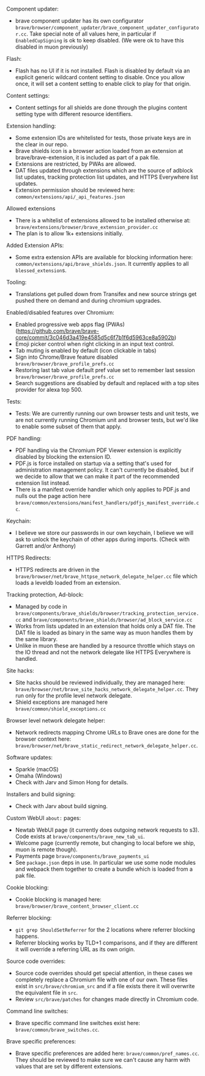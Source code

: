 Component updater:
- brave component updater has its own configurator 
 `brave/browser/component_updater/brave_component_updater_configurator.cc`. Take special note of all values here, in particular if `EnabledCupSigning` is ok to keep disabled. (We were ok to have this disabled in muon previously)

Flash:
- Flash has no UI if it is not installed.  Flash is disabled by default via an explicit generic wildcard content setting to disable. Once you allow once, it will set a content setting to enable click to play for that origin.

Content settings:
- Content settings for all shields are done through the plugins content setting type with different resource identifiers.

Extension handling:
- Some extension IDs are whitelisted for tests, those private keys are in the clear in our repo.
- Brave shields icon is a browser action loaded from an extension at brave/brave-extension, it is included as part of a pak file.
- Extensions are restricted, by PWAs are allowed.
- DAT files updated through extensions which are the source of adblock list updates, tracking protection list updates, and HTTPS Everywhere list updates.
- Extension permission should be reviewed here: `common/extensions/api/_api_features.json`

Allowed extensions
- There is a whitelist of extensions allowed to be installed otherwise at: `brave/extensions/browser/brave_extension_provider.cc`
- The plan is to allow 1k+ extensions initially.

Added Extension APIs:
- Some extra extension APIs are available for blocking information here: `common/extensions/api/brave_shields.json`.  It currently applies to all `blessed_extension`s.

Tooling:
- Translations get pulled down from Transifex and new source strings get pushed there on demand and during chromium upgrades.

Enabled/disabled features over Chromium:
- Enabled progressive web apps flag (PWAs) (https://github.com/brave/brave-core/commit/3c046d3a419e4585d5c6f7b1f6d5963ce8a5902b)
- Emoji picker control when right clicking in an input text control.
- Tab muting is enabled by default (icon clickable in tabs)
- Sign into Chrome/Brave feature disabled `brave/browser/brave_profile_prefs.cc`
- Restoring last tab value default pref value set to remember last session `brave/browser/brave_profile_prefs.cc`
- Search suggestions are disabled by default and replaced with a top sites provider for alexa top 500.

Tests:
- Tests: We are currently running our own browser tests and unit tests, we are not currently running Chromium unit and browser tests, but we'd like to enable some subset of them that apply.

PDF handling:
- PDF handling via the Chromium PDF Viewer extension is explicitly disabled by blocking the extension ID.
- PDF.js is force installed on startup via a setting that's used for administration management policy. It can't currently be disabled, but if we decide to allow that we can make it part of the recommended extension list instead.
- There is a manifest override handler which only applies to PDF.js and nulls out the page action here `brave/common/extensions/manifest_handlers/pdfjs_manifest_override.cc`.

Keychain:
- I believe we store our passwords in our own keychain, I believe we will ask to unlock the keychain of other apps during imports.  (Check with Garrett and/or Anthony)

HTTPS Redirects:
- HTTPS redirects are driven in the `brave/browser/net/brave_httpse_network_delegate_helper.cc` file which loads a leveldb loaded from an extension.

Tracking protection, Ad-block:
- Managed by code in `brave/components/brave_shields/browser/tracking_protection_service.cc` and `brave/components/brave_shields/browser/ad_block_service.cc`
- Works from lists updated in an extension that holds only a DAT file. The DAT file is loaded as binary in the same way as muon handles them by the same library.
- Unlike in muon these are handled by a resource throttle which stays on the IO thread and not the network delegate like HTTPS Everywhere is handled.

Site hacks:
- Site hacks should be reviewed individually, they are managed here: `brave/browser/net/brave_site_hacks_network_delegate_helper.cc`. They run only for the profile level network delegate.
- Shield exceptions are managed here `brave/common/shield_exceptions.cc`

Browser level network delegate helper:
- Network redirects mapping Chrome URLs to Brave ones are done for the browser context here: `brave/browser/net/brave_static_redirect_network_delegate_helper.cc`.

Software updates:
- Sparkle (macOS)
- Omaha (Windows)
- Check with Jarv and Simon Hong for details.

Installers and build signing:
- Check with Jarv about build signing.

Custom WebUI `about:` pages:
- Newtab WebUI page (it currently does outgoing network requests to s3). Code exists at `brave/components/brave_new_tab_ui`.
- Welcome page (currently remote, but changing to local before we ship, muon is remote though).
- Payments page `brave/components/brave_payments_ui`
- See `package.json` deps in use.  In particular we use some node modules and webpack them together to create a bundle which is loaded from a pak file.

Cookie blocking:
- Cookie blocking is managed here: `brave/browser/brave_content_browser_client.cc`

Referrer blocking:
- `git grep ShouldSetReferrer` for the 2 locations where referrer blocking happens.
- Referrer blocking works by TLD+1 comparisons, and if they are different it will override a referring URL as its own origin.

Source code overrides:
- Source code overrides should get special attention, in these cases we completely replace a Chromium file with one of our own.  These files exist in `src/brave/chromium_src` and if a file exists there it will overwrite the equivalent file in `src`.
- Review `src/brave/patches` for changes made directly in Chromium code.

Command line switches:
- Brave specific command line switches exist here: `brave/common/brave_switches.cc`.

Brave specific preferences:
- Brave specific preferences are added here: `brave/common/pref_names.cc`.  They should be reviewed to make sure we can't cause any harm with values that are set by different extensions.